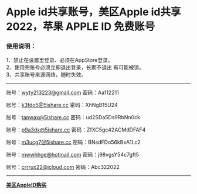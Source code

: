 # Apple id共享账号，美区Apple id共享2022，苹果 APPLE ID 免费账号

### 使用说明：
1、禁止在设置里登录、必须在AppStore登录。<br>
2、使用完账号必须立即退出登录，长期不退出 有可能被锁。<br>
3、共享账号来源网络，随时失效。<br>

<hr>

账号：wyty213223@gmail.com   密码：Aa112211<br>

账号：k3fdo5@5ishare.cc  密码：XhNgB15U24<br>

账号：tapwax@5ishare.cc  密码：ud2SDa5Ds9RbNn0ck<br>

账号：p9a3dx@5ishare.cc  密码：ZfXC5gc42ACMdDFAF4<br>

账号：m3ucg7@5ishare.cc  密码：BNsdFDo56kBxA1Lc2<br>

账号：mwwhhge@hotmail.com  密码：j98vgsY54c7gft5<br>

账号：crrrux22@icloud.com  密码：Abc322022<br>

<hr>

**<a href="https://item.taobao.com/item.htm?id=641128973007" target="_blank">美区AppleID购买</a>**

